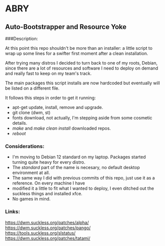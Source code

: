 # ABRY
## Auto-Bootstrapper and Resource Yoke

###Description:

At this point this repo shouldn't be more than an installer: a little script to wrap up some lines for a swifter first moment after a clean installation.

After trying many distros I decided to turn back to one of my roots, Debian, since there are a lot of resources
and software I need to deploy on demand and really fast to keep on my team's track.

The main packages this script installs are now hardcoded but eventually will be listed on a different file.

It follows this steps in order to get it running:
- apt-get update, install, remove and upgrade.
- git clone (dwm, st)
- fonts download, not actually, I'm stepping aside from some cosmetic details.
- _make_ and _make clean install_ downloaded repos.
- _reboot_

### Considerations:
- I'm moving to Debian 12 standard on my laptop. Packages started turning quite heavy for every distro.
- The *standard* part of the name is necesary, no default desktop environment at all.
- The same way I did with previous commits of this repo, just use it as a reference. On every machine I have
- modified it a little to fit what I wanted to deploy, I even ditched out the suckless things and installed xfce.
- No games in mind.

### Links:
https://dwm.suckless.org/patches/alpha/
https://dwm.suckless.org/patches/pango/
https://tools.suckless.org/slstatus/
https://dwm.suckless.org/patches/tatami/
